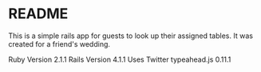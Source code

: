 # README

This is a simple rails app for guests to look up their assigned tables. It was created for a friend's wedding.

Ruby Version 2.1.1
Rails Version 4.1.1
Uses Twitter typeahead.js 0.11.1
